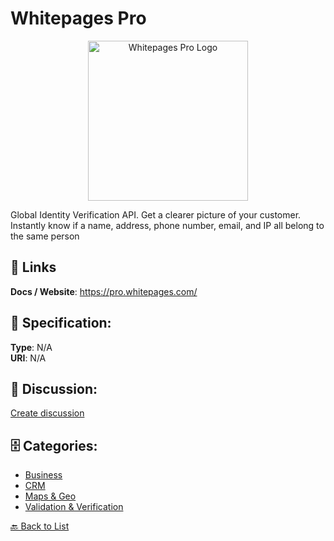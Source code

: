 # Whitepages Pro
<p align="center">
    <img width="256" src="https://raw.githubusercontent.com/apis-list/apis-list/main/apis/whitepages-pro/logo_256x256.png" alt="Whitepages Pro Logo"/>
</p>

Global Identity Verification API. Get a clearer picture of your customer.  Instantly know if a name, address, phone number, email, and IP all belong to the same person

##  🔗 Links
**Docs / Website**: https://pro.whitepages.com/

## 🧬 Specification:
**Type**: N/A  
**URI**: N/A

## 💬 Discussion:
[Create discussion](https://github.com/apis-list/apis-list/discussions/new)

## 🗄️ Categories:
- [Business](https://github.com/apis-list/apis-list#business)
- [CRM](https://github.com/apis-list/apis-list#crm)
- [Maps & Geo](https://github.com/apis-list/apis-list#maps--geo)
- [Validation & Verification](https://github.com/apis-list/apis-list#validation--verification)




[🔙 Back to List](https://github.com/apis-list/apis-list)
